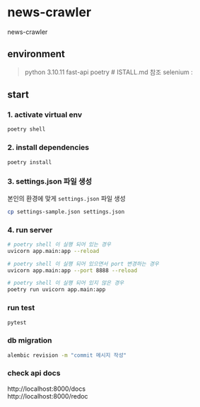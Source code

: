 # news-crawler

news-crawler

## environment

> python 3.10.11
> fast-api
> poetry # ISTALL.md 참조
> selenium :

## start

### 1. activate virtual env
```sh
poetry shell
```

### 2. install dependencies
```sh
poetry install
```

### 3. settings.json 파일 생성
본인의 환경에 맞게 `settings.json` 파일 생성
```sh
cp settings-sample.json settings.json
```

### 4. run server
```sh
# poetry shell 이 실행 되어 있는 경우
uvicorn app.main:app --reload

# poetry shell 이 실행 되어 있으면서 port 변경하는 경우
uvicorn app.main:app --port 8888 --reload

# poetry shell 이 실행 되어 있지 않은 경우
poetry run uvicorn app.main:app
```

### run test
```sh
pytest
```

### db migration

```sh
alembic revision -m "commit 메시지 작성"
```

### check api docs
http://localhost:8000/docs <br/>
http://localhost:8000/redoc